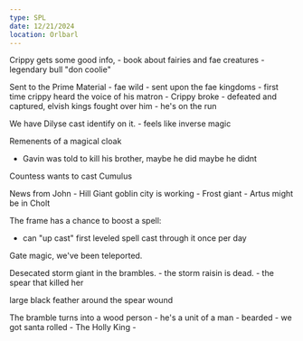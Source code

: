```yaml
---
type: SPL
date: 12/21/2024
location: Orlbarl
---
```


Crippy gets some good info, 
	- book about fairies and fae creatures
		- legendary bull "don coolie"

Sent to the Prime Material
	- fae wild
	- sent upon the fae kingdoms
	- first time crippy heard the voice of his matron
	- Crippy broke
	- defeated and captured, elvish kings fought over him
	- he's on the run

We have Dilyse cast identify on it. 
	- feels like inverse magic

Remenents of a magical cloak
- Gavin was told to kill his brother, maybe he did maybe he didnt

Countess wants to cast Cumulus 

News from John
	- Hill Giant goblin city is working
	- Frost giant 
		- Artus might be in Cholt

The frame has a chance to boost a spell:
- can "up cast" first leveled spell cast through it once per day


Gate magic, we've been teleported.

Desecated storm giant in the brambles.
	- the storm raisin is dead. 
	- the spear that killed her 

large black feather around the spear wound

The bramble turns into a wood person
	- he's a unit of a man
	- bearded
	- we got santa rolled
	- The Holly King
	-